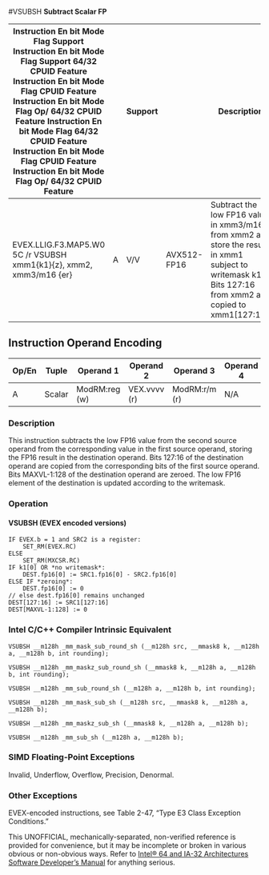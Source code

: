 #VSUBSH
**Subtract Scalar FP**

| Instruction En bit Mode Flag Support Instruction En bit Mode Flag Support 64/32 CPUID Feature Instruction En bit Mode Flag CPUID Feature Instruction En bit Mode Flag Op/ 64/32 CPUID Feature Instruction En bit Mode Flag 64/32 CPUID Feature Instruction En bit Mode Flag CPUID Feature Instruction En bit Mode Flag Op/ 64/32 CPUID Feature |     | Support |             | Description                                                                                                                                               |
| ---------------------------------------------------------------------------------------------------------------------------------------------------------------------------------------------------------------------------------------------------------------------------------------------------------------------------------------------- | --- | ------- | ----------- | --------------------------------------------------------------------------------------------------------------------------------------------------------- |
| EVEX.LLIG.F3.MAP5.W0 5C /r VSUBSH xmm1{k1}{z}, xmm2, xmm3/m16 {er}                                                                                                                                                                                                                                                                             | A   | V/V     | AVX512-FP16 | Subtract the low FP16 value in xmm3/m16 from xmm2 and store the result in xmm1 subject to writemask k1. Bits 127:16 from xmm2 are copied to xmm1[127:16]. |

## Instruction Operand Encoding

| Op/En | Tuple  | Operand 1     | Operand 2    | Operand 3     | Operand 4 |
| ----- | ------ | ------------- | ------------ | ------------- | --------- |
| A     | Scalar | ModRM:reg (w) | VEX.vvvv (r) | ModRM:r/m (r) | N/A       |

### Description

This instruction subtracts the low FP16 value from the second source operand from the corresponding value in the first source operand, storing the FP16 result in the destination operand. Bits 127:16 of the destination operand are copied from the corresponding bits of the first source operand. Bits MAXVL-1:128 of the destination operand are zeroed. The low FP16 element of the destination is updated according to the writemask.

### Operation

#### VSUBSH (EVEX encoded versions)

```
IF EVEX.b = 1 and SRC2 is a register:
    SET_RM(EVEX.RC)
ELSE
    SET_RM(MXCSR.RC)
IF k1[0] OR *no writemask*:
    DEST.fp16[0] := SRC1.fp16[0] - SRC2.fp16[0]
ELSE IF *zeroing*:
    DEST.fp16[0] := 0
// else dest.fp16[0] remains unchanged
DEST[127:16] := SRC1[127:16]
DEST[MAXVL-1:128] := 0

```

### Intel C/C++ Compiler Intrinsic Equivalent

```
VSUBSH __m128h _mm_mask_sub_round_sh (__m128h src, __mmask8 k, __m128h a, __m128h b, int rounding);

```

```
VSUBSH __m128h _mm_maskz_sub_round_sh (__mmask8 k, __m128h a, __m128h b, int rounding);

```

```
VSUBSH __m128h _mm_sub_round_sh (__m128h a, __m128h b, int rounding);

```

```
VSUBSH __m128h _mm_mask_sub_sh (__m128h src, __mmask8 k, __m128h a, __m128h b);

```

```
VSUBSH __m128h _mm_maskz_sub_sh (__mmask8 k, __m128h a, __m128h b);

```

```
VSUBSH __m128h _mm_sub_sh (__m128h a, __m128h b);

```

### SIMD Floating-Point Exceptions

Invalid, Underflow, Overflow, Precision, Denormal.

### Other Exceptions

EVEX-encoded instructions, see Table 2-47, “Type E3 Class Exception Conditions.”

This UNOFFICIAL, mechanically-separated, non-verified reference is provided for convenience, but it may be
incomplete or broken in various obvious or non-obvious
ways. Refer to [Intel® 64 and IA-32 Architectures Software Developer’s Manual](https://software.intel.com/en-us/download/intel-64-and-ia-32-architectures-sdm-combined-volumes-1-2a-2b-2c-2d-3a-3b-3c-3d-and-4) for anything serious.
